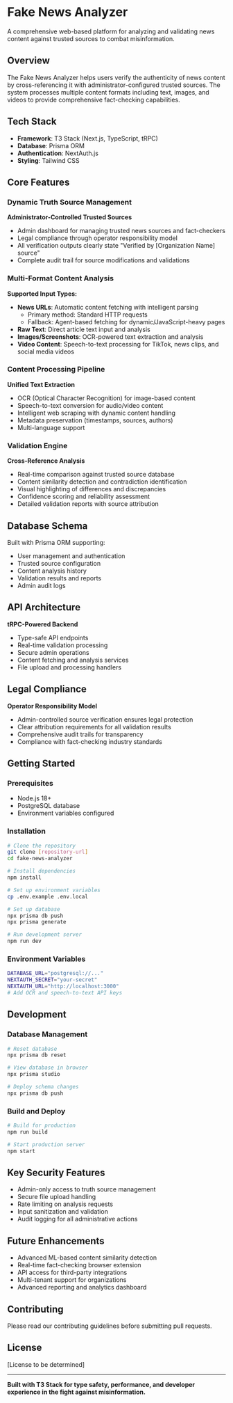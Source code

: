 # Fake News Analyzer

A comprehensive web-based platform for analyzing and validating news content against trusted sources to combat misinformation.

## Overview

The Fake News Analyzer helps users verify the authenticity of news content by cross-referencing it with administrator-configured trusted sources. The system processes multiple content formats including text, images, and videos to provide comprehensive fact-checking capabilities.

## Tech Stack

- **Framework**: T3 Stack (Next.js, TypeScript, tRPC)
- **Database**: Prisma ORM
- **Authentication**: NextAuth.js
- **Styling**: Tailwind CSS

## Core Features

### Dynamic Truth Source Management

**Administrator-Controlled Trusted Sources**
- Admin dashboard for managing trusted news sources and fact-checkers
- Legal compliance through operator responsibility model
- All verification outputs clearly state "Verified by [Organization Name] source"
- Complete audit trail for source modifications and validations

### Multi-Format Content Analysis

**Supported Input Types:**
- **News URLs**: Automatic content fetching with intelligent parsing
  - Primary method: Standard HTTP requests
  - Fallback: Agent-based fetching for dynamic/JavaScript-heavy pages
- **Raw Text**: Direct article text input and analysis
- **Images/Screenshots**: OCR-powered text extraction and analysis
- **Video Content**: Speech-to-text processing for TikTok, news clips, and social media videos

### Content Processing Pipeline

**Unified Text Extraction**
- OCR (Optical Character Recognition) for image-based content
- Speech-to-text conversion for audio/video content
- Intelligent web scraping with dynamic content handling
- Metadata preservation (timestamps, sources, authors)
- Multi-language support

### Validation Engine

**Cross-Reference Analysis**
- Real-time comparison against trusted source database
- Content similarity detection and contradiction identification
- Visual highlighting of differences and discrepancies
- Confidence scoring and reliability assessment
- Detailed validation reports with source attribution

## Database Schema

Built with Prisma ORM supporting:
- User management and authentication
- Trusted source configuration
- Content analysis history
- Validation results and reports
- Admin audit logs

## API Architecture

**tRPC-Powered Backend**
- Type-safe API endpoints
- Real-time validation processing
- Secure admin operations
- Content fetching and analysis services
- File upload and processing handlers

## Legal Compliance

**Operator Responsibility Model**
- Admin-controlled source verification ensures legal protection
- Clear attribution requirements for all validation results
- Comprehensive audit trails for transparency
- Compliance with fact-checking industry standards

## Getting Started

### Prerequisites

- Node.js 18+
- PostgreSQL database
- Environment variables configured

### Installation

```bash
# Clone the repository
git clone [repository-url]
cd fake-news-analyzer

# Install dependencies
npm install

# Set up environment variables
cp .env.example .env.local

# Set up database
npx prisma db push
npx prisma generate

# Run development server
npm run dev
```

### Environment Variables

```bash
DATABASE_URL="postgresql://..."
NEXTAUTH_SECRET="your-secret"
NEXTAUTH_URL="http://localhost:3000"
# Add OCR and speech-to-text API keys
```

## Development

### Database Management

```bash
# Reset database
npx prisma db reset

# View database in browser
npx prisma studio

# Deploy schema changes
npx prisma db push
```

### Build and Deploy

```bash
# Build for production
npm run build

# Start production server
npm start
```

## Key Security Features

- Admin-only access to truth source management
- Secure file upload handling
- Rate limiting on analysis requests
- Input sanitization and validation
- Audit logging for all administrative actions

## Future Enhancements

- Advanced ML-based content similarity detection
- Real-time fact-checking browser extension
- API access for third-party integrations
- Multi-tenant support for organizations
- Advanced reporting and analytics dashboard

## Contributing

Please read our contributing guidelines before submitting pull requests.

## License

[License to be determined]

---

**Built with T3 Stack for type safety, performance, and developer experience in the fight against misinformation.**
